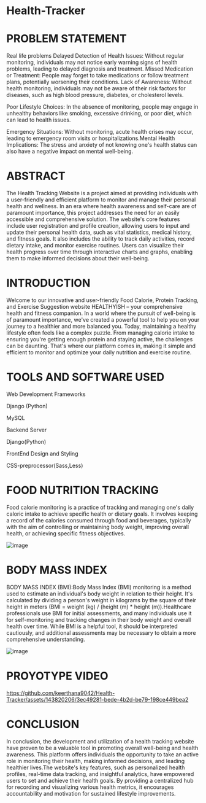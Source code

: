 # Health-Tracker
# PROBLEM STATEMENT
Real life problems Delayed Detection of Health Issues: 
  Without regular monitoring, individuals may not notice early warning signs of health problems, leading to delayed diagnosis and treatment. Missed Medication or Treatment: People may forget to take medications or follow treatment plans, potentially worsening their conditions. Lack of Awareness: Without health monitoring, individuals may not be aware of their risk factors for diseases, such as high blood pressure, diabetes, or cholesterol levels.
  
Poor Lifestyle Choices: In the absence of monitoring, people may engage in unhealthy behaviors like smoking, excessive drinking, or poor diet, which can lead to health issues.

Emergency Situations: Without monitoring, acute health crises may occur, leading to emergency room visits or hospitalizations.Mental Health Implications: The stress and anxiety of not knowing one's health status can also have a negative impact on mental well-being.

# ABSTRACT
The Health Tracking Website is a project aimed at providing individuals with a user-friendly and efficient platform to monitor and manage their personal health and wellness. In an era where health awareness and self-care are of paramount importance, this project addresses the need for an easily accessible and comprehensive solution.
The website's core features include user registration and profile creation, allowing users to input and update their personal health data, such as vital statistics, medical history, and fitness goals. It also includes the ability to track daily activities, record dietary intake, and monitor exercise routines. Users can visualize their health progress over time through interactive charts and graphs, enabling them to make informed decisions about their well-being.

# INTRODUCTION
Welcome to our innovative and user-friendly Food Calorie, Protein Tracking, and Exercise Suggestion website HEALTHYISH – your comprehensive health and fitness companion. In a world where the pursuit of well-being is of paramount importance, we've created a powerful tool to help you on your journey to a healthier and more balanced you.
Today, maintaining a healthy lifestyle often feels like a complex puzzle. From managing calorie intake to ensuring you're getting enough protein and staying active, the challenges can be daunting. That's where our platform comes in, making it simple and efficient to monitor and optimize your daily nutrition and exercise routine.

# TOOLS AND SOFTWARE USED

Web Development Frameworks

Django (Python)

MySQL 

Backend Server

Django(Python)

FrontEnd Design and Styling

CSS-preprocessor(Sass,Less)

# FOOD  NUTRITION TRACKING 
Food calorie monitoring is a practice of tracking and managing one's daily caloric intake to achieve specific health or dietary goals. It involves keeping a record of the calories consumed through food and beverages, typically with the aim of controlling or maintaining body weight, improving overall health, or achieving specific fitness objectives. 

![image](https://github.com/keerthana9042/Health-Tracker/assets/143820206/76eeb68b-a5b4-4088-9955-da893b3d7289)

# BODY MASS INDEX
BODY MASS INDEX (BMI):Body Mass Index (BMI) monitoring is a method used to estimate an individual's body weight in relation to their height. It's calculated by dividing a person's weight in kilograms by the square of their height in meters (BMI = weight (kg) / (height (m) * height (m)).Healthcare professionals use BMI for initial assessments, and many individuals use it for self-monitoring and tracking changes in their body weight and overall health over time. While BMI is a helpful tool, it should be interpreted cautiously, and additional assessments may be necessary to obtain a more comprehensive understanding.

![image](https://github.com/keerthana9042/Health-Tracker/assets/143820206/f9f0c033-b0aa-46da-846e-f022618848ce)


# PROYOTYPE VIDEO

https://github.com/keerthana9042/Health-Tracker/assets/143820206/3ec49281-bede-4b2d-be79-198ce449bea2

# CONCLUSION
In conclusion, the development and utilization of a health tracking website have proven to be a valuable tool in promoting overall well-being and health awareness. This platform offers individuals the opportunity to take an active role in monitoring their health, making informed decisions, and leading healthier lives.The website's key features, such as personalized health profiles, real-time data tracking, and insightful analytics, have empowered users to set and achieve their health goals. By providing a centralized hub for recording and visualizing various health metrics, it encourages accountability and motivation for sustained lifestyle improvements.


